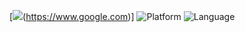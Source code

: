 [![](https://img.shields.io/github/license/Ileriayo/markdown-badges?style=for-the-badge)(https://www.google.com)]
![Platform](https://img.shields.io/badge/Linux-FCC624?style=for-the-badge&logo=linux&logoColor=black)
![Language](https://img.shields.io/badge/Python-3776AB?style=for-the-badge&logo=python&logoColor=white)

